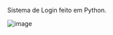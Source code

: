 Sistema de Login feito em Python.

![image](https://github.com/tiagogorridev/PROJETO-LOGIN-PYTHON/assets/155651809/86d23938-f83e-4037-b0cf-3a65f1ff896a)

